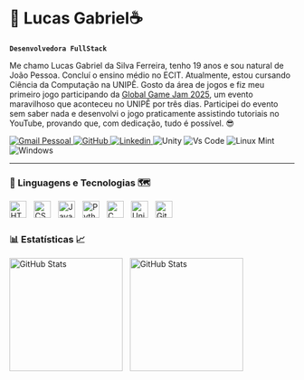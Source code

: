 # 🤖 Lucas Gabriel☕

**`Desenvolvedora FullStack`**

<p>
  Me chamo Lucas Gabriel da Silva Ferreira, tenho 19 anos e sou natural de João Pessoa. Concluí o ensino médio no ECIT. Atualmente, estou cursando Ciência da Computação na UNIPÊ. Gosto da área de jogos e fiz meu primeiro jogo participando da <a href="https://globalgamejam.org/games/2025/bubble-adventure-0-3">Global Game Jam 2025</a>, um evento maravilhoso que aconteceu no UNIPÊ por três dias. Participei do evento sem saber nada e desenvolvi o jogo praticamente assistindo tutoriais no YouTube, provando que, com dedicação, tudo é possível. 😎
</p>


<p align="left">
    <a href="lucasgabrieldasilvaferreira76@gmail.com">
      <img
        alt="Gmail Pessoal"
        title="Gmail Pessoal"
        src="https://img.shields.io/badge/Gmail-D14836?style=for-the-badge&logo=gmail&logoColor=white"
      />
    </a>
    <a href="https://github.com/LucasFerreira-Dev?tab=followers">
        <img 
            alt="GitHub" 
            title="Me siga no GitHub" 
            src="https://custom-icon-badges.demolab.com/github/followers/LucasFerreira-Dev?color=236ad3&labelColor=1155ba&style=for-the-badge&logo=github&label=Seguidores&logoColor=white"
        />
    </a>
    <a href="https://www.linkedin.com/in/lucasferreira-dev?utm_source=share&utm_campaign=share_via&utm_content=profile&utm_medium=android_app">
      <img
          alt="Linkedin"
          title="Meu Linkedin"
          src="https://img.shields.io/badge/LinkedIn-0077B5?style=for-the-badge&logo=linkedin&logoColor=white"
      />
    </a>
    <img
      alt="Unity"
      src="https://img.shields.io/badge/Unity-100000?style=for-the-badge&logo=unity&logoColor=white"
    />
    <img
      alt="Vs Code"
      src="https://img.shields.io/badge/Visual_Studio_Code-0078D4?style=for-the-badge&logo=visual%20studio%20code&logoColor=white"
    />
    <img
      alt="Linux Mint"
      src="https://img.shields.io/badge/Linux_Mint-87CF3E?style=for-the-badge&logo=linux-mint&logoColor=white"
    />
    <img
      alt="Windows"
      src="https://img.shields.io/badge/Windows-0078D6?style=for-the-badge&logo=windows&logoColor=white"
    />
    
</p>

---

### 🧭 Linguagens e Tecnologias 🗺️

<img 
    align="left" 
    alt="HTML"
    title="HTML" 
    width="30px" 
    style="padding-right: 10px;" 
    src="https://cdn.jsdelivr.net/gh/devicons/devicon@latest/icons/html5/html5-original.svg" 
/>
<img 
    align="left" 
    alt="CSS" 
    title="CSS"
    width="30px" 
    style="padding-right: 10px;" 
    src="https://cdn.jsdelivr.net/gh/devicons/devicon@latest/icons/css3/css3-original.svg" 
/>
<img 
    align="left" 
    alt="JavaScript" 
    title="JavaScript"
    width="30px" 
    style="padding-right: 10px;" 
    src="https://cdn.jsdelivr.net/gh/devicons/devicon@latest/icons/javascript/javascript-original.svg" 
/>

<img 
    align="left" 
    alt="Python" 
    title="Python"
    width="30px" 
    style="padding-right: 10px;" 
    src="https://cdn.jsdelivr.net/gh/devicons/devicon@latest/icons/python/python-original.svg" 
/>

<img 
    align="left"
    alt="C"
    title="Linguagem C"
    Width="30px"
    style="padding-right: 10px;"
    src="https://cdn.jsdelivr.net/gh/devicons/devicon@latest/icons/c/c-original.svg" 
  />

  <img 
    align="left"
    alt="Unity"
    width="30px"
    style="padding-right: 10px"
    src="https://cdn.jsdelivr.net/gh/devicons/devicon@latest/icons/unity/unity-original.svg"
  />        
         
<img 
    align="left" 
    alt="Git" 
    title="Git"
    width="30px" 
    style="padding-right: 10px;" 
    src="https://cdn.jsdelivr.net/gh/devicons/devicon@latest/icons/git/git-original.svg" 
/>  

<br/>
<br/>

### 📊 Estatísticas 📈

<p>
  <img 
    align="left" 
    alt="GitHub Stats" 
    height="200" 
    style="padding-right: 10px;" 
    src="https://github-readme-stats.vercel.app/api?username=LucasFerreira-Dev&show_icons=true&theme=tokyonight&include_all_commits=true&locale=pt-br" 
  />

  <img 
      align="left" 
      alt="GitHub Stats" 
      height="200" 
      src="https://github-readme-stats.vercel.app/api/top-langs/?username=LucasFerreira-Dev&theme=tokyonight&layout=compact&custom_title=Tecnologias&langs_count=9" 
  />

</p>